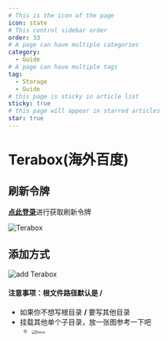 ```yaml
---
# This is the icon of the page
icon: state
# This control sidebar order
order: 33
# A page can have multiple categories
category:
  - Guide
# A page can have multiple tags
tag:
  - Storage
  - Guide
# this page is sticky in article list
sticky: true
# this page will appear in starred articles
star: true
---
```


# Terabox(海外百度)


## 刷新令牌

[**点此登录**](https://www.terabox.com/)进行获取刷新令牌

![Terabox](http://pic.rmb.bdstatic.com/bjh/427f78a1289f51c3a6f499b05d8f1f32.png)

## 添加方式

![add Terabox](http://pic.rmb.bdstatic.com/bjh/13a8330f4f78a42e67f99ce630f42ea2.png)



#### 注意事项：根文件路径默认是 /

- 如果你不想写根目录 **/** 要写其他目录
- 挂载其他单个子目录，放一张图参考一下吧
  - <img src="http://pic.rmb.bdstatic.com/bjh/4ec66c96ff25c0e0fa76dd7c6be96a48.png" alt="Demo" style="zoom:50%;" />
